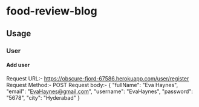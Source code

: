 # food-review-blog
## Usage 
### User
#### Add user
Request URL:-	 https://obscure-fjord-67586.herokuapp.com/user/register
Request Method:- POST
Request body:- 
{
		"fullName": "Eva Haynes",
		"email": "EvaHaynes@gmail.com",
        		"username": "EvaHaynes",
        		"password": "5678",
        		"city": "Hyderabad"
}
